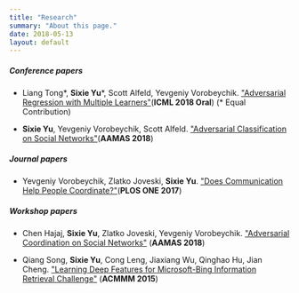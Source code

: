 ```yaml
---
title: "Research"
summary: "About this page."
date: 2018-05-13
layout: default
---
```



##### Conference papers
- Liang Tong\*, **Sixie Yu**\*, Scott Alfeld, Yevgeniy Vorobeychik. ["Adversarial Regression with Multiple Learners"](https://arxiv.org/abs/1806.02256)(**ICML 2018 Oral**) (\* Equal Contribution)

- **Sixie Yu**, Yevgeniy Vorobeychik, Scott Alfeld. ["Adversarial Classification on Social Networks"](https://arxiv.org/abs/1801.08159)(**AAMAS 2018**)


##### Journal papers
- Yevgeniy Vorobeychik, Zlatko Joveski, **Sixie Yu**. ["Does Communication Help People Coordinate?"](http://journals.plos.org/plosone/article?id=10.1371/journal.pone.0170780)(**PLOS ONE 2017**)


##### Workshop papers
- Chen Hajaj, **Sixie Yu**, Zlatko Joveski, Yevgeniy Vorobeychik. ["Adversarial Coordination on Social Networks"](https://docs.google.com/viewer?a=v&pid=sites&srcid=ZGVmYXVsdGRvbWFpbnxhaTN3b3Jrc2hvcHxneDo3NTZjMDZjYzViYWJkMzBj) (**AAMAS 2018**)

- Qiang Song, **Sixie Yu**, Cong Leng, Jiaxiang Wu, Qinghao Hu, Jian Cheng. ["Learning Deep Features for Microsoft-Bing Information Retrieval Challenge"](https://dl.acm.org/citation.cfm?id=2809928) (**ACMMM 2015**)




